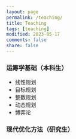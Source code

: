 ```yaml
---
layout: page
permalink: /teaching/
title: Teaching
tags: [teaching]
modified: 2023-05-17 
comments: false
share: false
---
```


### 运筹学基础（本科生）

* 线性规划
* 目标规划
* 整数规划
* 动态规划
* 博弈论

### 现代优化方法（研究生）
